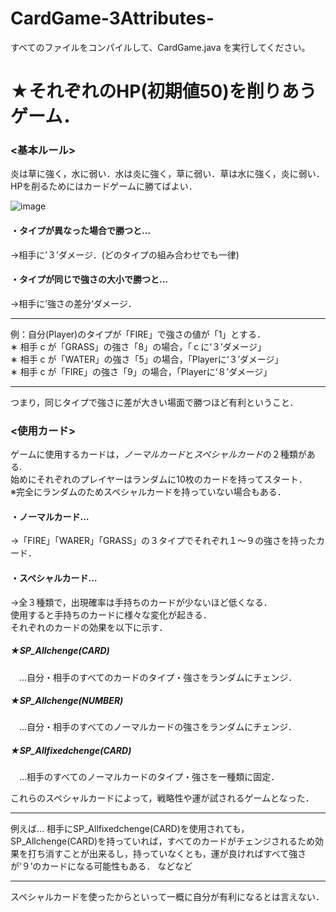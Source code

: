 # CardGame-3Attributes-
すべてのファイルをコンパイルして、CardGame.java を実行してください。

# ★それぞれのHP(初期値50)を削りあうゲーム．

### <基本ルール>  
炎は草に強く，水に弱い．水は炎に強く，草に弱い．草は水に強く，炎に弱い．  
HPを削るためにはカードゲームに勝てばよい．  

![image](https://user-images.githubusercontent.com/39206262/39954831-d538715e-5600-11e8-89f3-36364a43f4b6.png)  

#### ・タイプが異なった場合で勝つと…  
→相手に’３’ダメージ．(どのタイプの組み合わせでも一律)  　
#### ・タイプが同じで強さの大小で勝つと…  
→相手に’強さの差分‘ダメージ．
***
例：自分(Player)のタイプが「FIRE」で強さの値が「1」とする．  
∗ 相手 c が「GRASS」の強さ「8」の場合，「ｃに‘３’ダメージ」  
∗ 相手 c が「WATER」の強さ「5」の場合，「Playerに‘３’ダメージ」  
∗ 相手 c が「FIRE」の強さ「9」の場合，「Playerに‘８’ダメージ」  
***
つまり，同じタイプで強さに差が大きい場面で勝つほど有利ということ．

### <使用カード>  
ゲームに使用するカードは，*ノーマルカード*と*スペシャルカード*の２種類がある.  
始めにそれぞれのプレイヤーはランダムに10枚のカードを持ってスタート．  
※完全にランダムのためスペシャルカードを持っていない場合もある．  
#### ・ノーマルカード…  
→「FIRE」「WARER」「GRASS」の３タイプでそれぞれ１～９の強さを持ったカード．  
#### ・スペシャルカード…  
→全３種類で，出現確率は手持ちのカードが少ないほど低くなる．  
使用すると手持ちのカードに様々な変化が起きる．  
それぞれのカードの効果を以下に示す．  
##### ★SP_Allchenge(CARD)  
　…自分・相手のすべてのカードのタイプ・強さをランダムにチェンジ．  
##### ★SP_Allchenge(NUMBER)  
　…自分・相手のすべてのノーマルカードの強さをランダムにチェンジ．  
##### ★SP_Allfixedchenge(CARD)  
　…相手のすべてのノーマルカードのタイプ・強さを一種類に固定．  

これらのスペシャルカードによって，戦略性や運が試されるゲームとなった．  

***
例えば…
相手にSP_Allfixedchenge(CARD)を使用されても，SP_Allchenge(CARD)を持っていれば，すべてのカードがチェンジされるため効果を打ち消すことが出来るし，持っていなくとも，運が良ければすべて強さが‘９’のカードになる可能性もある．
などなど  
***

スペシャルカードを使ったからといって一概に自分が有利になるとは言えない．  




